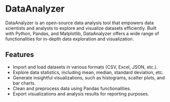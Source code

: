 # DataAnalyzer

DataAnalyzer is an open-source data analysis tool that empowers data scientists and analysts to explore and visualize datasets efficiently. Built with Python, Pandas, and Matplotlib, DataAnalyzer offers a wide range of functionalities for in-depth data exploration and visualization.

## Features

- Import and load datasets in various formats (CSV, Excel, JSON, etc.).
- Explore data statistics, including mean, median, standard deviation, etc.
- Generate insightful visualizations, such as histograms, scatter plots, and bar charts.
- Clean and preprocess data using Pandas functionalities.
- Export visualizations and analysis results for reporting purposes.
